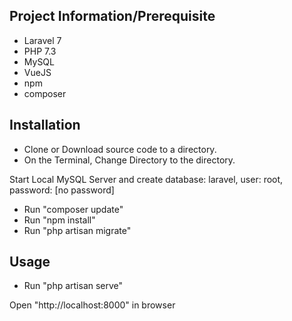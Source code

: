 ## Project Information/Prerequisite

- Laravel 7
- PHP 7.3
- MySQL
- VueJS
- npm 
- composer


## Installation

- Clone or Download source code to a directory. 
- On the Terminal, Change Directory to the directory.

Start Local MySQL Server and create database: laravel, user: root, password: [no password]

- Run "composer update"
- Run "npm install"
- Run "php artisan migrate"

## Usage

- Run "php artisan serve"

Open "http://localhost:8000" in browser
